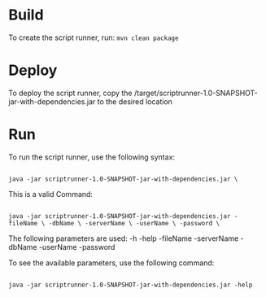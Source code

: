 # Build
To create the script runner, run:
<code>mvn clean package</code>

# Deploy
To deploy the script runner, copy the /target/scriptrunner-1.0-SNAPSHOT-jar-with-dependencies.jar to the desired location

# Run
To run the script runner, use the following syntax:

<code>
java -jar scriptrunner-1.0-SNAPSHOT-jar-with-dependencies.jar \<PARAMETERS\>
</code>

This is a valid Command:

<code>
java -jar scriptrunner-1.0-SNAPSHOT-jar-with-dependencies.jar -fileName \<PATH TO SCRIPT\> -dbName \<DATABASE\> -serverName \<SERVER\> -userName \<USER\> -password \<PASSWORD\>
</code>

The following parameters are used:
-h
-help
-fileName
-serverName
-dbName
-userName
-password

To see the available parameters, use the following command:

<code>
java -jar scriptrunner-1.0-SNAPSHOT-jar-with-dependencies.jar -help
</code>